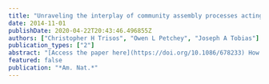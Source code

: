 ```yaml
---
title: "Unraveling the interplay of community assembly processes acting on multiple niche axes across spatial scales"
date: 2014-11-01
publishDate: 2020-04-22T20:43:46.496855Z
authors: ["Christopher H Trisos", "Owen L Petchey", "Joseph A Tobias"]
publication_types: ["2"]
abstract: "[Access the paper here](https://doi.org/10.1086/678233) How the relative importance of community assembly processes varies with spatial scale is the focus of intensive debate, in part because inferring the scales at which specific niche-based processes act is difficult. One obstacle is that standard phylogenetic and functional diversity metrics may integrate the signals of multiple processes when combining separate niche axes into one variable (multiple-niche-axis metrics), potentially obscuring overlapping niche-based processes. We use simulations to evaluate the power of these metrics to detect competition and habitat filtering when these processes operate across multiple niche axes and vary in their relative importance. We then test for both processes at a range of spatial scales in a Neotropical bird assemblage. Simulations revealed that multiple-niche-axis metrics had low power to detect competition and habitat filtering when a mix of both processes acts across niche axes, whereas metrics focused on single-niche axes were better able to deal with this complexity. We found the same contrast in bird communities, where both competition and habitat filtering were detected at the scale of individual territories, but only by single-niche-axis metrics focused on specific niche axes (e.g., foraging traits). Our results suggest that multiple-niche-axis metrics may produce misleading evidence that niche-based processes are partitioned, particularly across scales, and highlight the importance of analyzing functional diversity patterns on individual niche axes when testing assembly models."
featured: false
publication: "*Am. Nat.*"
---
```


